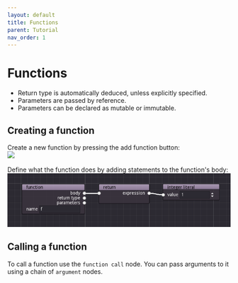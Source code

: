 ```yaml
---
layout: default
title: Functions
parent: Tutorial
nav_order: 1
---
```


# Functions

- Return type is automatically deduced, unless explicitly specified.
- Parameters are passed by reference.
- Parameters can be declared as mutable or immutable.

## Creating a function

Create a new function by pressing the add function button:  
![](/assets/images/create_function.png)

Define what the function does by adding statements to the function's body:  
![](/assets/images/simple_function.png)

## Calling a function

To call a function use the `function call` node.
You can pass arguments to it using a chain of `argument` nodes.